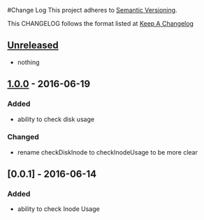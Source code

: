 #Change Log
This project adheres to [Semantic Versioning](http://semver.org/).

This CHANGELOG follows the format listed at [Keep A Changelog](http://keepachangelog.com/)

## [Unreleased]
- nothing

## [1.0.0] - 2016-06-19
### Added
- ability to check disk usage

### Changed
- rename checkDiskInode to checkInodeUsage to be more clear

## [0.0.1] - 2016-06-14
### Added
- ability to check Inode Usage

[Unreleased]: https://github.com/yieldbot/sensupluginsdisk/compare/1.0.0....HEAD
[1.0.0]: https://github.com/yieldbot/sensupluginsdisk/compare/0.0.1....1.0.0
